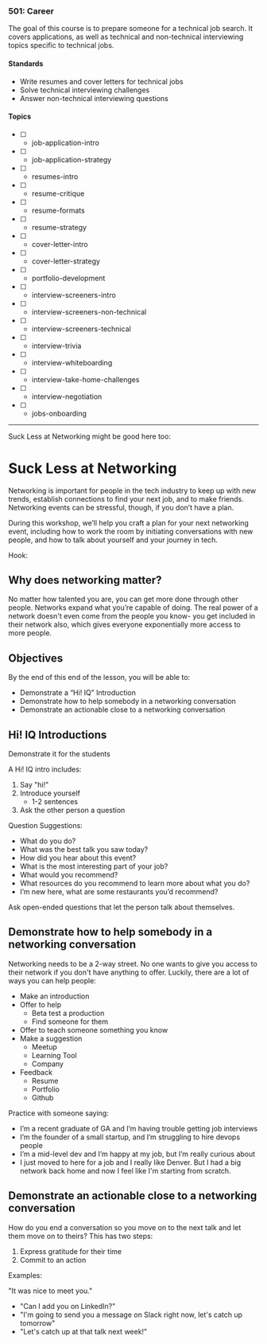 ### 501: Career

The goal of this course is to prepare someone for a technical job search. It covers applications, as well as technical and non-technical interviewing topics specific to technical jobs.

#### Standards

* Write resumes and cover letters for technical jobs
* Solve technical interviewing challenges
* Answer non-technical interviewing questions

#### Topics

* [ ] - job-application-intro
* [ ] - job-application-strategy
* [ ] - resumes-intro
* [ ] - resume-critique
* [ ] - resume-formats
* [ ] - resume-strategy
* [ ] - cover-letter-intro
* [ ] - cover-letter-strategy
* [ ] - portfolio-development
* [ ] - interview-screeners-intro
* [ ] - interview-screeners-non-technical
* [ ] - interview-screeners-technical
* [ ] - interview-trivia
* [ ] - interview-whiteboarding
* [ ] - interview-take-home-challenges
* [ ] - interview-negotiation
* [ ] - jobs-onboarding

---

Suck Less at Networking might be good here too:

# Suck Less at Networking

Networking is important for people in the tech industry to keep up with new trends, establish connections to find your next job, and to make friends. Networking events can be stressful, though, if you don’t have a plan. 

During this workshop, we’ll help you craft a plan for your next networking event, including how to work the room by initiating conversations with new people, and how to talk about yourself and your journey in tech. 

Hook:

## Why does networking matter?

No matter how talented you are, you can get more done through other people. Networks expand what you’re capable of doing. The real power of a network doesn't even come from the people you know- you get included in their network also, which gives everyone exponentially more access to more people. 

## Objectives

By the end of this end of the lesson, you will be able to:

* Demonstrate a “Hi! IQ” Introduction 
* Demonstrate how to help somebody in a networking conversation
* Demonstrate an actionable close to a networking conversation

## Hi! IQ Introductions

Demonstrate it for the students

A Hi! IQ intro includes:

1. Say "hi!" 
2. Introduce yourself
    * 1-2 sentences
3. Ask the other person a question

Question Suggestions:

* What do you do?
* What was the best talk you saw today? 
* How did you hear about this event? 
* What is the most interesting part of your job? 
* What would you recommend? 
* What resources do you recommend to learn more about what you do? 
* I’m new here, what are some restaurants you’d recommend?

Ask open-ended questions that let the person talk about themselves.

## Demonstrate how to help somebody in a networking conversation

Networking needs to be a 2-way street. No one wants to give you access to their network if you don't have anything to offer. Luckily, there are a lot of ways you can help people:

* Make an introduction 
* Offer to help 
    * Beta test a production
    * Find someone for them
* Offer to teach someone something you know
* Make a suggestion
    * Meetup
    * Learning Tool
    * Company 
* Feedback 
    * Resume
    * Portfolio
    * Github

Practice with someone saying:

* I’m a recent graduate of GA and I’m having trouble getting job interviews
* I’m the founder of a small startup, and I’m struggling to hire devops people 
* I’m a mid-level dev and I’m happy at my job, but I’m really curious about <insert new technology here> 
* I just moved to here for a job and I really like Denver. But I had a big network back home and now I feel like I'm starting from scratch.

## Demonstrate an actionable close to a networking conversation

How do you end a conversation so you move on to the next talk and let them move on to theirs? This has two steps:

1. Express gratitude for their time
2. Commit to an action

Examples: 

"It was nice to meet you."

* "Can I add you on LinkedIn?"
* "I'm going to send you a message on Slack right now, let's catch up tomorrow"
* "Let's catch up at that talk next week!"

